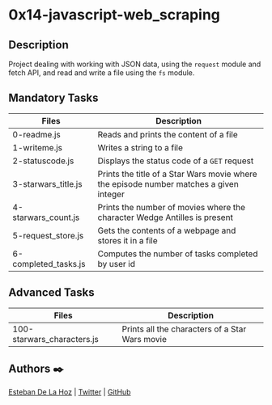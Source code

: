 # 0x14-javascript-web_scraping
## Description

Project dealing with working with JSON data, using the `request` module and fetch API, and read and write a file using the `fs` module.

## Mandatory Tasks

| Files | Description |
| ----- | ----------- |
| 0-readme.js | Reads and prints the content of a file |
| 1-writeme.js | Writes a string to a file |
| 2-statuscode.js | Displays the status code of a `GET` request |
| 3-starwars_title.js | Prints the title of a Star Wars movie where the episode number matches a given integer |
| 4-starwars_count.js | Prints the number of movies where the character Wedge Antilles is present |
| 5-request_store.js | Gets the contents of a webpage and stores it in a file |
| 6-completed_tasks.js | Computes the number of tasks completed by user id |

## Advanced Tasks

| Files | Description |
| ----- | ----------- |
| 100-starwars_characters.js | Prints all the characters of a Star Wars movie |

## Authors :black_nib:

[Esteban De La Hoz](https://www.linkedin.com/in/esteban-de-la-hoz-romero-b6270017b/) | [Twitter](https://twitter.com/Esteban18911) | [GitHub](https://github.com/Esteban18911)


